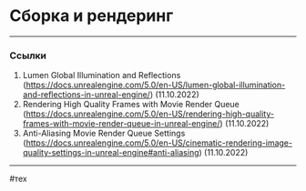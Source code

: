 # Сборка и рендеринг #




---
### Ссылки
1. Lumen Global Illumination and Reflections (https://docs.unrealengine.com/5.0/en-US/lumen-global-illumination-and-reflections-in-unreal-engine/) (11.10.2022)
2. Rendering High Quality Frames with Movie Render Queue (https://docs.unrealengine.com/5.0/en-US/rendering-high-quality-frames-with-movie-render-queue-in-unreal-engine/) (11.10.2022)
3. Anti-Aliasing Movie Render Queue Settings (https://docs.unrealengine.com/5.0/en-US/cinematic-rendering-image-quality-settings-in-unreal-engine#anti-aliasing) (11.10.2022)

---
#тех 
